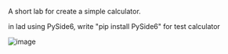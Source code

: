 A short lab for create a simple calculator.

in lad using PySide6, write "pip install PySide6" for test calculator 

![image](https://user-images.githubusercontent.com/81926456/195441518-02bba5b4-3e07-4fe6-8eef-f8f109ad5a5e.png)
